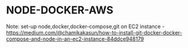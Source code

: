 ﻿# NODE-DOCKER-AWS




Note:
set-up node,docker,docker-compose,git on EC2 instance - https://medium.com/@chamikakasun/how-to-install-git-docker-docker-compose-and-node-in-an-ec2-instance-84ddce948179

